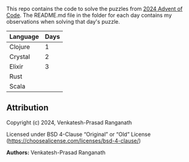 This repo contains the code to solve the puzzles from [2024 Advent of
Code](https://adventofcode.com/). The README.md file in the folder for each day
contains my observations when solving that day's puzzle.

|Language| Days
|--------|-------
|Clojure | 1 
|Crystal | 2
|Elixir  | 3
|Rust    |
|Scala   |


## Attribution

Copyright (c) 2024, Venkatesh-Prasad Ranganath

Licensed under BSD 4-Clause “Original” or “Old” License (https://choosealicense.com/licenses/bsd-4-clause/)

**Authors:** Venkatesh-Prasad Ranganath
